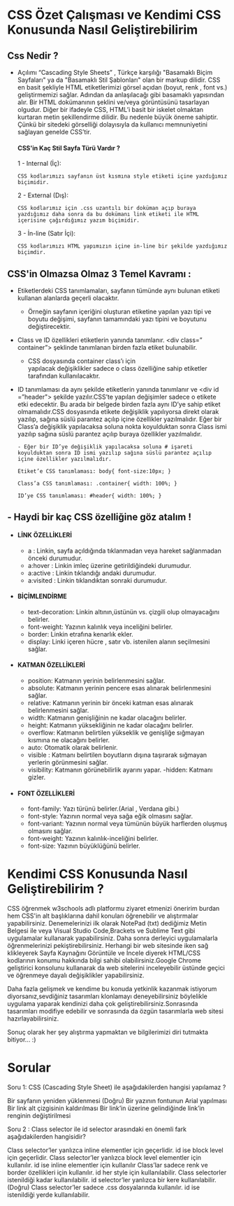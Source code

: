 # CSS Özet Çalışması ve Kendimi CSS Konusunda Nasıl Geliştirebilirim

## Css Nedir ?

- Açılımı “Cascading Style Sheets” , Türkçe karşılığı "Basamaklı Biçim Sayfaları" ya da "Basamaklı Stil Şablonları" olan bir markup dilidir. CSS en basit şekliyle HTML etiketlerimizi görsel açıdan (boyut, renk , font vs.) geliştirmemizi sağlar. Adından da anlaşılacağı gibi basamaklı yapısından alır. Bir HTML dokümanının şeklini ve/veya görüntüsünü tasarlayan olgudur. Diğer bir ifadeyle CSS, HTML’i basit bir iskelet olmaktan kurtaran metin şekillendirme dilidir. Bu nedenle büyük öneme sahiptir. Çünkü bir sitedeki görselliği dolayısıyla da kullanıcı memnuniyetini sağlayan genelde CSS’tir.

    #### CSS'in Kaç Stil Sayfa Türü Vardır ?
    
     1 - Internal (İç):
     
      CSS kodlarımızı sayfanın üst kısmına style etiketi içine yazdığımız biçimidir.

     2 - External (Dış):
     
      CSS kodlarımız için .css uzantılı bir doküman açıp buraya yazdığımız daha sonra da bu dokümanı link etiketi ile HTML içerisine çağırdığımız yazım biçimidir.

     3 - İn-line (Satır İçi):
     
      CSS kodlarımızı HTML yapımızın içine in-line bir şekilde yazdığımız biçimdir.
      
## CSS'in Olmazsa Olmaz 3 Temel Kavramı :
 
- Etiketlerdeki CSS tanımlamaları, sayfanın tümünde  aynı bulunan etiketi kullanan alanlarda geçerli olacaktır.
     - Örneğin sayfanın içeriğini oluşturan <body> etiketine yapılan   yazı tipi ve boyutu değişimi, sayfanın tamamındaki yazı tipini ve boyutunu değiştirecektir.

- Class ve ID özellikleri etiketlerin yanında tanımlanır. <div class=” container”> şeklinde tanımlanan birden fazla etiket bulunabilir.
     - CSS dosyasında container class’ı için         
         yapılacak değişiklikler sadece o class özelliğine sahip etiketler tarafından kullanılacaktır.

- ID tanımlaması da aynı şekilde etiketlerin yanında tanımlanır ve <div id =”header"> şekilde yazılır.CSS’te yapılan değişimler sadece o etikete etki edecektir. Bu arada bir belgede birden fazla aynı ID’ye sahip   etiket olmamalıdır.CSS dosyasında etikete değişiklik yapılıyorsa direkt olarak yazılıp, sağına süslü parantez açılıp içine özellikler yazılmalıdır. Eğer bir Class’a değişiklik yapılacaksa soluna nokta koyulduktan sonra Class ismi yazılıp sağına süslü parantez açılıp buraya özellikler yazılmalıdır.

      - Eğer bir ID’ye değişiklik yapılacaksa soluna # işareti koyulduktan sonra ID ismi yazılıp sağına süslü parantez açılıp içine özellikler yazılmalıdır.

      Etiket’e CSS tanımlaması: body{ font-size:10px; }

      Class’a CSS tanımlaması: .container{ width: 100%; }

      ID’ye CSS tanımlaması: #header{ width: 100%; }


## - Haydi bir kaç CSS özelliğine göz atalım !

   - #### LİNK ÖZELLİKLERİ
   
      - a : Linkin, sayfa açıldığında tıklanmadan veya hareket sağlanmadan önceki durumudur.
      - a:hover : Linkin imleç üzerine getirildiğindeki durumudur.
      - a:active : Linkin tıklandığı andaki durumudur.
      - a:visited : Linkin tıklandıktan sonraki durumudur.


   - #### BİÇİMLENDİRME
      - text-decoration: Linkin altının,üstünün vs. çizgili olup olmayacağını belirler.
      - font-weight: Yazının kalınlık veya inceliğini belirler.
      - border: Linkin etrafına kenarlık ekler.
      - display: Linki içeren hücre , satır vb. istenilen alanın seçilmesini sağlar.


   - #### KATMAN ÖZELLİKLERİ
      - position: Katmanın yerinin belirlenmesini sağlar.
      - absolute: Katmanın yerinin pencere esas alınarak belirlenmesini sağlar.
      - relative: Katmanın yerinin bir önceki katman esas alınarak belirlenmesini sağlar.
      - width: Katmanın genişliğinin ne kadar olacağını belirler.
      - height: Katmanın yüksekliğinin ne kadar olacağını belirler.
      - overflow: Katmanın belirtilen yükseklik ve genişliğe sığmayan kısmına ne olacağını belirler.
      - auto: Otomatik olarak belirlenir.
      - visible : Katmanı belirtilen boyutların dışına taşırarak sığmayan yerlerin görünmesini sağlar.
      - visibility: Katmanın görünebilirlik ayarını yapar.
      -hidden: Katmanı gizler.


   - #### FONT ÖZELLİKLERİ
   
      - font-family: Yazı türünü belirler.(Arial , Verdana gibi.)
      - font-style: Yazının normal veya sağa eğik olmasını sağlar.
      - font-variant: Yazının normal veya tümünün büyük harflerden oluşmuş olmasını sağlar.
      - font-weight: Yazının kalınlık-inceliğini belirler.
      - font-size: Yazının büyüklüğünü belirler.
  
# Kendimi CSS Konusunda Nasıl Geliştirebilirim ?
      
   CSS öğrenmek w3schools adlı platformu ziyaret etmenizi öneririm burdan hem CSS'in alt başlıklarına dahil konuları öğrenebilir ve alıştırmalar yapabilirsiniz.
   Denemelerinizi ilk olarak NotePad (txt) dediğimiz Metin Belgesi ile veya Visual Studio Code,Brackets ve Sublime Text gibi uygulamalar kullanarak  yapabilirsiniz. Daha sonra derleyici uygulamalarla öğrenmelerinizi pekiştirebilirsiniz. Herhangi bir web sitesinde iken sağ klikleyerek Sayfa Kaynağını Görüntüle ve İncele diyerek HTML/CSS kodlarının konumu hakkında bilgi sahibi olabilirsiniz.Google Chrome geliştirici konsolunu kullanarak da web sitelerini inceleyebilir üstünde geçici ve öğrenmeye dayalı değişiklikler yapabilirsiniz.
 
 Daha fazla gelişmek ve kendime bu konuda yetkinlik kazanmak istiyorum diyorsanız,sevdiğiniz tasarımları klonlamayı deneyebilirsiniz böylelikle uygulama yaparak kendinizi daha çok geliştirebilirsiniz.Sonrasında tasarımları modifiye edebilir ve sonrasında da özgün tasarımlarla web sitesi hazırlayabilirsiniz.
 
 Sonuç olarak her şey alıştırma yapmaktan ve bilgilerimizi diri tutmakta bitiyor... :)
 
# Sorular 
Soru 1: CSS (Cascading Style Sheet) ile aşağıdakilerden hangisi yapılamaz ?
 
Bir sayfanın yeniden yüklenmesi  (Doğru)
Bir yazının fontunun Arial yapılması
Bir link alt çizgisinin kaldırılması
Bir link’in üzerine gelindiğinde link’in renginin değiştirilmesi

Soru 2 : Class selector ile id selector arasındaki en önemli fark aşağıdakilerden hangisidir?

Class selector’ler yanlızca inline elementler için geçerlidir. id ise block level için geçerlidir.
Class selector’ler yanlızca block level elementler için kullanılır. id ise inline elementler için kullanılır
Class’lar sadece renk ve border özellikleri için kullanılır. id her style için kullanılabilir.
Class selectorler istenildiği kadar kullanılabilir. id selector’ler yanlızca bir kere kullanılabilir. (Doğru)
Class selector’ler sadece .css dosyalarında kullanılır. id ise istenildiği yerde kullanılabilir.


